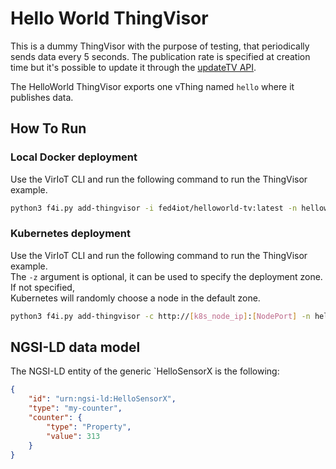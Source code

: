 # Hello World ThingVisor

This is a dummy ThingVisor with the purpose of testing, that periodically sends data every 5 seconds.
The publication rate is specified at creation time but it's possible to update it through the 
[updateTV API](../../../Doc/CLI%20Usage%20Example.md#update-thingvisor). 

The HelloWorld ThingVisor exports one vThing named `hello` where it publishes data.

## How To Run

### Local Docker deployment

Use the VirIoT CLI and run the following command to run the ThingVisor example.

```bash
python3 f4i.py add-thingvisor -i fed4iot/helloworld-tv:latest -n helloworldtv -d "hello thingVisor"
```

### Kubernetes deployment

Use the VirIoT CLI and run the following command to run the ThingVisor example.  
The `-z` argument is optional, it can be used to specify the deployment zone. If not specified,   
Kubernetes will randomly choose a node in the default zone.

```bash
python3 f4i.py add-thingvisor -c http://[k8s_node_ip]:[NodePort] -n helloworldtv -d "hello thingVisor" -y "yaml/thingVisor-helloWorld.yaml"
```

## NGSI-LD data model
 
The NGSI-LD entity of the generic `HelloSensorX is the following:

```json
{
    "id": "urn:ngsi-ld:HelloSensorX",
    "type": "my-counter",
    "counter": {
        "type": "Property",
        "value": 313
    }
}
```
